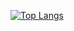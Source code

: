 

<!--
**Heloiza786/Heloiza786** is a ✨ _special_ ✨ repository because its `README.md` (this file) appears on your GitHub profile.

Here are some ideas to get you started:

- 🔭 I’m currently working on ...
- 🌱 I’m currently learning ...
- 👯 I’m looking to collaborate on ...
- 🤔 I’m looking for help with ...
- 💬 Ask me about ...
- 📫 How to reach me: ...
- 😄 Pronouns: ...
- ⚡ Fun fact: ...

-->
   [![Top Langs](https://github-readme-stats.vercel.app/api/top-langs/?username=Heloiza786&layout=compact&theme=midnight-green)](https://github.com/Heloiza786)



